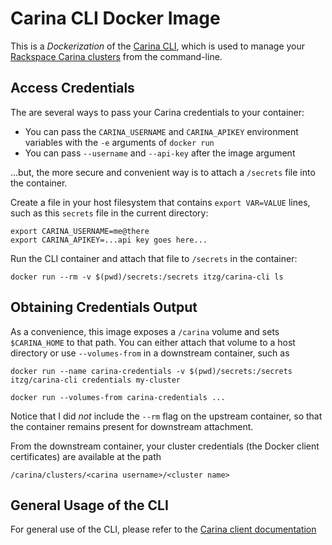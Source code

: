 # Carina CLI Docker Image

This is a *Dockerization* of the [Carina CLI](https://github.com/getcarina/carina), which is used to
manage your [Rackspace Carina clusters](https://getcarina.com/) from the command-line.

## Access Credentials

The are several ways to pass your Carina credentials to your container:

* You can pass the `CARINA_USERNAME` and `CARINA_APIKEY` environment variables with the `-e` arguments of `docker run`
* You can pass `--username` and `--api-key` after the image argument

...but, the more secure and convenient way is to attach a `/secrets` file into the container.

Create a file in your host filesystem that contains `export VAR=VALUE` lines, such as this `secrets` file
in the current directory:

```
export CARINA_USERNAME=me@there
export CARINA_APIKEY=...api key goes here...
```

Run the CLI container and attach that file to `/secrets` in the container:

```
docker run --rm -v $(pwd)/secrets:/secrets itzg/carina-cli ls
```

## Obtaining Credentials Output

As a convenience, this image exposes a `/carina` volume and sets `$CARINA_HOME` to that path. 
You can either attach that volume to a host directory or use `--volumes-from` in a downstream container, such as

```
docker run --name carina-credentials -v $(pwd)/secrets:/secrets itzg/carina-cli credentials my-cluster

docker run --volumes-from carina-credentials ...
```

Notice that I did *not* include the `--rm` flag on the upstream container, so that the container remains present
for downstream attachment.

From the downstream container, your cluster credentials (the Docker client certificates) are available at the
path

    /carina/clusters/<carina username>/<cluster name>

## General Usage of the CLI

For general use of the CLI, please refer to the [Carina client documentation](https://github.com/getcarina/carina/blob/master/README.md)
